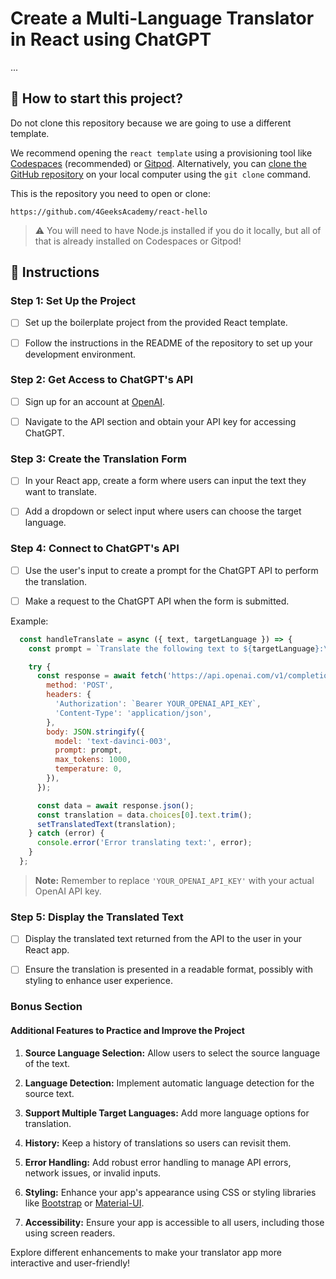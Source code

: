 <!-- hide -->
# Create a Multi-Language Translator in React using ChatGPT
<!-- endhide -->

<onlyfor saas="true" withBanner="true">...</onlyfor>
## 🌱 How to start this project?

Do not clone this repository because we are going to use a different template.

We recommend opening the `react template` using a provisioning tool like [Codespaces](https://4geeks.com/lesson/what-is-github-codespaces) (recommended) or [Gitpod](https://4geeks.com/lesson/how-to-use-gitpod). Alternatively, you can [clone the GitHub repository](https://4geeks.com/how-to/github-clone-repository) on your local computer using the `git clone` command.

This is the repository you need to open or clone:

```
https://github.com/4GeeksAcademy/react-hello
```

> ⚠ You will need to have Node.js installed if you do it locally, but all of that is already installed on Codespaces or Gitpod!
</onlyfor>

## 📝 Instructions

### Step 1: Set Up the Project

- [ ] Set up the boilerplate project from the provided React template.

- [ ] Follow the instructions in the README of the repository to set up your development environment.

### Step 2: Get Access to ChatGPT's API

- [ ] Sign up for an account at [OpenAI](https://www.openai.com/).

- [ ] Navigate to the API section and obtain your API key for accessing ChatGPT.

### Step 3: Create the Translation Form

- [ ] In your React app, create a form where users can input the text they want to translate.

- [ ] Add a dropdown or select input where users can choose the target language.

### Step 4: Connect to ChatGPT's API

- [ ] Use the user's input to create a prompt for the ChatGPT API to perform the translation.

- [ ] Make a request to the ChatGPT API when the form is submitted.

Example:

```jsx
  const handleTranslate = async ({ text, targetLanguage }) => {
    const prompt = `Translate the following text to ${targetLanguage}:\n\n"${text}"`;

    try {
      const response = await fetch('https://api.openai.com/v1/completions', {
        method: 'POST',
        headers: {
          'Authorization': `Bearer YOUR_OPENAI_API_KEY`,
          'Content-Type': 'application/json',
        },
        body: JSON.stringify({
          model: 'text-davinci-003',
          prompt: prompt,
          max_tokens: 1000,
          temperature: 0,
        }),
      });

      const data = await response.json();
      const translation = data.choices[0].text.trim();
      setTranslatedText(translation);
    } catch (error) {
      console.error('Error translating text:', error);
    }
  };
```

> **Note:** Remember to replace `'YOUR_OPENAI_API_KEY'` with your actual OpenAI API key.

### Step 5: Display the Translated Text

- [ ] Display the translated text returned from the API to the user in your React app.

- [ ] Ensure the translation is presented in a readable format, possibly with styling to enhance user experience.

### Bonus Section

#### Additional Features to Practice and Improve the Project

1. **Source Language Selection:** Allow users to select the source language of the text.

2. **Language Detection:** Implement automatic language detection for the source text.

3. **Support Multiple Target Languages:** Add more language options for translation.

4. **History:** Keep a history of translations so users can revisit them.

5. **Error Handling:** Add robust error handling to manage API errors, network issues, or invalid inputs.

6. **Styling:** Enhance your app's appearance using CSS or styling libraries like [Bootstrap](https://getbootstrap.com/) or [Material-UI](https://material-ui.com/).

7. **Accessibility:** Ensure your app is accessible to all users, including those using screen readers.

Explore different enhancements to make your translator app more interactive and user-friendly!
